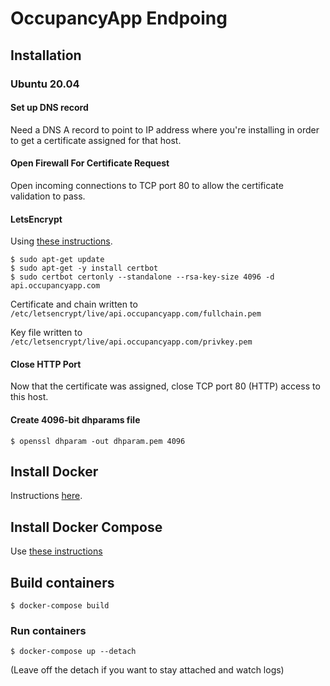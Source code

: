 # OccupancyApp Endpoing

## Installation

### Ubuntu 20.04

#### Set up DNS record

Need a DNS A record to point to IP address where you're installing in order 
to get a certificate assigned for that host.

#### Open Firewall For Certificate Request

Open incoming connections to TCP port 80 to allow the certificate validation to pass.

#### LetsEncrypt

Using [these instructions](https://tecadmin.net/how-to-setup-lets-encrypt-on-ubuntu-20-04/).

```shell
$ sudo apt-get update
$ sudo apt-get -y install certbot 
$ sudo certbot certonly --standalone --rsa-key-size 4096 -d api.occupancyapp.com
```

Certificate and chain written to `/etc/letsencrypt/live/api.occupancyapp.com/fullchain.pem`

Key file written to `/etc/letsencrypt/live/api.occupancyapp.com/privkey.pem`

#### Close HTTP Port 

Now that the certificate was assigned, close TCP port 80 (HTTP) access to this host.


#### Create 4096-bit dhparams file

```
$ openssl dhparam -out dhparam.pem 4096
```

## Install Docker

Instructions [here](https://www.digitalocean.com/community/tutorials/how-to-install-and-use-docker-on-ubuntu-20-04).

## Install Docker Compose

Use [these instructions](https://www.digitalocean.com/community/tutorials/how-to-install-and-use-docker-compose-on-ubuntu-20-04)

## Build containers

```
$ docker-compose build
```

### Run containers

```
$ docker-compose up --detach
```

(Leave off the detach if you want to stay attached and watch logs)
